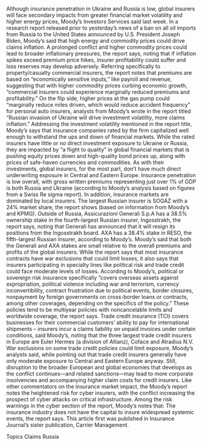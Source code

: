 Although insurance penetration in Ukraine and Russia is low, global insurers will face secondary impacts from greater financial market volatility and higher energy prices, Moody’s Investors Services said last week.
In a research report released prior to yesterday’s news of a ban on all oil imports from Russia to the United States announced by U.S. President Joseph Biden, Moody’s said that high energy and commodity prices could drive claims inflation.
A prolonged conflict and higher commodity prices could lead to broader inflationary pressures, the report says, noting that if inflation spikes exceed premium price hikes, insurer profitability could suffer and loss reserves may develop adversely.
Referring specifically to property/casualty commercial insurers, the report notes that premiums are based on “economically sensitive inputs,” like payroll and revenue, suggesting that with higher commodity prices curbing economic growth, “commercial insurers could experience marginally reduced premiums and profitability.”
On the flip side, higher prices at the gas pump could “marginally reduce miles driven, which would reduce accident frequency” for personal auto insurers, analysts from Moody’s wrote in the report titled “Russian invasion of Ukraine will drive investment volatility, more claims inflation.”
Addressing the investment volatility mentioned in the report title, Moody’s says that insurance companies rated by the firm capitalized well enough to withstand the ups and down of financial markets. While the rated insurers have little or no direct investment exposure to Ukraine or Russia, they are impacted by “a flight to quality” in global financial markets that is pushing equity prices down and high-quality bond prices up, along with prices of safe-haven currencies and commodities.
As with their investments, global insurers, for the most part, don’t have much direct underwriting exposure in Central and Eastern Europe. Insurance penetration is low overall, with gross written premiums representing just over 1% of GDP is both Russia and Ukraine (according to Moody’s analysis based on figures from a Swiss Re sigma report). In addition, insurance markets are dominated by local insurers.
The largest Russian insurer is SOGAZ with a 24% market share, the report shows (based on information from Moody’s and KPMG).
Outside of Russia, Assicurazioni Generali S.p.A has a 38.5% ownership stake in the fourth-largest Russian insurer, Ingosstrakh, the report says, noting that Generali has announced that it will resign its positions from the Ingosstrakh board. AXA has a 38.4% stake in RESO, the fifth-largest Russian insurer, according to Moody’s.
Moody’s said that both the Generali and AXA stakes are small relative to the overall premiums and profits of the global insurers.
While the report says that most insurance contracts have war exclusions that could limit losses, it also says that insurers participating in specialty lines like political risk and trade credit could face moderate levels of losses.
According to Moody’s, political or sovereign risk insurance specifically “covers overseas assets against expropriation, political violence including war and terrorism, currency inconvertibility, contract frustration due to political events, border closures, nonpayment by foreign governments on cross-border loans or contracts, among other coverages, depending on the specifics of the policy.” These policies tend to be multiyear policies with noncancelable limits and worldwide coverage, the report says.
Trade credit insurance (TCI) covers businesses for their commercial customers’ ability to pay for international shipments – insurers incur a claims liability on unpaid invoices under certain conditions, said Moody’s, noting that the three largest trade credit insurers in Europe are Euler Hermes (a division of Allianz), Coface and Atradius N.V.
War exclusions on some trade credit policies could limit exposure, Moody’s analysts said, while pointing out that trade credit insurers generally have only moderate exposure to Central and Eastern Europe anyway.
Still, disruption to the broader European and global economies that develops as the conflict continues—and related sanctions—may lead to more corporate insolvencies and accompanying higher claim costs for credit insurers.
Like other commentators on the insurance market impact, the Moody’s report notes the heightened risk for cyber insurers, with the conflict increasing the prospect of cyber attacks on critical infrastructure. Among the risk warnings in the cyber section of the report, Moody’s notes that:
The insurance industry does not have the capital to insure widespread systemic events, the report says.
This article first was published in Insurance Journal’s sister publication, Carrier Management.

Topics
Claims
Russia
